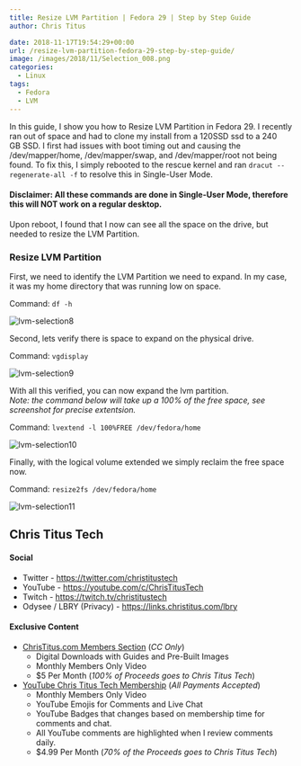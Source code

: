 ```yaml
---
title: Resize LVM Partition | Fedora 29 | Step by Step Guide
author: Chris Titus

date: 2018-11-17T19:54:29+00:00
url: /resize-lvm-partition-fedora-29-step-by-step-guide/
image: /images/2018/11/Selection_008.png
categories:
  - Linux
tags:
  - Fedora
  - LVM
---
```

In this guide, I show you how to Resize LVM Partition in Fedora 29. I recently ran out of space and had to clone my install from a 120SSD ssd to a 240 GB SSD. <!--more-->I first had issues with boot timing out and causing the /dev/mapper/home, /dev/mapper/swap, and /dev/mapper/root not being found. To fix this, I simply rebooted to the rescue kernel and ran `dracut --regenerate-all -f` to resolve this in Single-User Mode.

#### Disclaimer: All these commands are done in Single-User Mode, therefore this will NOT work on a regular desktop.

Upon reboot, I found that I now can see all the space on the drive, but needed to resize the LVM Partition.

### Resize LVM Partition

First, we need to identify the LVM Partition we need to expand. In my case, it was my home directory that was running low on space.
  
Command: `df -h`

![lvm-selection8](/images/2018/11/Selection_008-300x111.png)

Second, lets verify there is space to expand on the physical drive.
  
Command: `vgdisplay`

![lvm-selection9](/images/2018/11/Selection_009.png)

With all this verified, you can now expand the lvm partition.  
_Note: the command below will take up a 100% of the free space, see screenshot for precise extentsion._
  
Command: `lvextend -l 100%FREE /dev/fedora/home`

![lvm-selection10](/images/2018/11/Selection_010.png)

Finally, with the logical volume extended we simply reclaim the free space now.
  
Command: `resize2fs /dev/fedora/home`

![lvm-selection11](/images/2018/11/Selection_011.png)

## Chris Titus Tech

#### Social

- Twitter - <https://twitter.com/christitustech>
- YouTube - <https://youtube.com/c/ChrisTitusTech>
- Twitch - <https://twitch.tv/christitustech>
- Odysee / LBRY (Privacy) - <https://links.christitus.com/lbry>

#### Exclusive Content

- [ChrisTitus.com Members Section][1] (_CC Only_)
  - Digital Downloads with Guides and Pre-Built Images
  - Monthly Members Only Video
  - $5 Per Month (_100% of Proceeds goes to Chris Titus Tech_)
- [YouTube Chris Titus Tech Membership][2] (_All Payments Accepted_)
  - Monthly Members Only Video
  - YouTube Emojis for Comments and Live Chat
  - YouTube Badges that changes based on membership time for comments and chat.
  - All YouTube comments are highlighted when I review comments daily. 
  - $4.99 Per Month (_70% of the Proceeds goes to Chris Titus Tech_)

 [1]: https://portal.christitus.com
 [2]: https://links.christitus.com/join